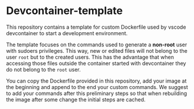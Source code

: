 # Devcontainer-template

This repository contains a template for custom Dockerfile used by vscode devcontainer to start a development environment.

The template focuses on the commands used to generate a **non-root** user with sudoers privileges. This way, new or edited files will not belong to the user `root` but to the created users. This has the advantage that when accessing those files outside the container started with devcontainer they do not belong to the `root` user.

You can copy the Dockerfile provided in this repository, add your image at the beginning and append to the end your custom commands. We suggest to add your commands after this preliminary steps so that when rebuilding the image after some change the initial steps are cached. 